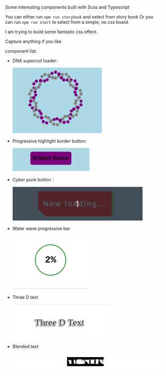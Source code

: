 <h>Some interesting components built with Scss and Typescript</h>


You can either run `npm run storybook` and select from story book
Or you can run `npm run start` to select from a simple, no css board.

I am trying to build some fantastic css effect.

Capture anything if you like

component list:

- DNA supercoil loader: 


    <img alt="dna-supercoil-loader.gif" src="https://github.com/seasparta618/play-with-scss/blob/master/public/dna-supercoil-loader.gif?raw=true" data-hpc="true" class="Box-sc-g0xbh4-0 kzRgrI">

- Progressive highlight border button:


    <img alt="moving-border-button.gif" src="https://github.com/seasparta618/play-with-scss/blob/master/public/moving-border-button.gif?raw=true" data-hpc="true" class="Box-sc-g0xbh4-0 kzRgrI">

- Cyber punk button：

    <img alt="cyber-punk-button.gif" src="https://github.com/seasparta618/play-with-scss/blob/master/public/cyber-punk-button.gif?raw=true" data-hpc="true" class="Box-sc-g0xbh4-0 kzRgrI">

- Water wave progressive bar

    <img alt="Peek 2024-02-08 21-48.gif" src="https://github.com/seasparta618/play-with-scss/blob/master/public/Peek%202024-02-08%2021-48.gif?raw=true" data-hpc="true" class="Box-sc-g0xbh4-0 kzRgrI">

- Three D text

    <img alt="three-D-text.png" src="https://github.com/seasparta618/play-with-scss/blob/master/public/three-D-text.png?raw=true" data-hpc="true" class="Box-sc-g0xbh4-0 kzRgrI">

- Blended text

    <img alt="blended-text.gif" src="https://github.com/seasparta618/play-with-scss/blob/master/public/blended-text.gif?raw=true" data-hpc="true" class="Box-sc-g0xbh4-0 kzRgrI">